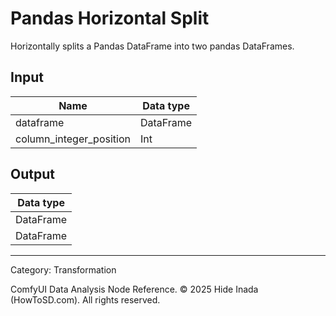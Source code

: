 # Pandas Horizontal Split
Horizontally splits a Pandas DataFrame into two pandas DataFrames.

## Input
| Name | Data type |
|---|---|
| dataframe | DataFrame |
| column_integer_position | Int |

## Output
| Data type |
|---|
| DataFrame |
| DataFrame |

<HR>
Category: Transformation

ComfyUI Data Analysis Node Reference. © 2025 Hide Inada (HowToSD.com). All rights reserved.
